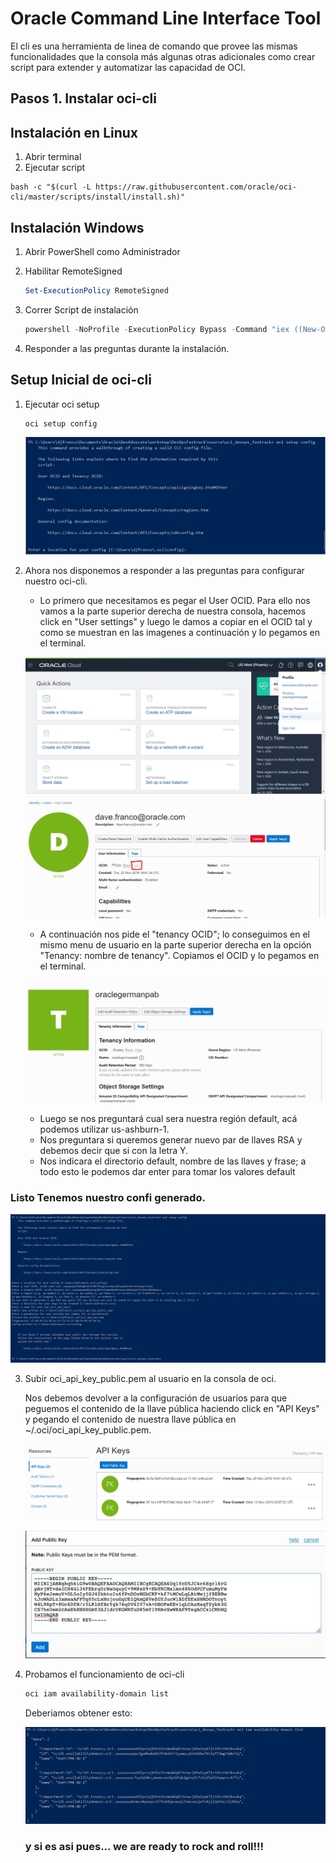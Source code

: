 # Oracle Command Line Interface Tool 

El cli es una herramienta de linea de comando que provee las mismas funcionalidades que la consola más algunas otras adicionales como crear script para extender y automatizar las capacidad de OCI.

## Pasos 1. Instalar oci-cli

## Instalación en Linux

1. Abrir terminal
2. Ejecutar script
```shell
bash -c "$(curl -L https://raw.githubusercontent.com/oracle/oci-cli/master/scripts/install/install.sh)"
```

## Instalación Windows

1. Abrir PowerShell como Administrador

2. Habilitar RemoteSigned

   ```powershell
   Set-ExecutionPolicy RemoteSigned
   ```

3. Correr Script de instalación

   ```powershell
   powershell -NoProfile -ExecutionPolicy Bypass -Command "iex ((New-Object System.Net.WebClient).DownloadString('https://raw.githubusercontent.com/oracle/oci-cli/master/scripts/install/install.ps1'))"
   ```

4. Responder a las preguntas durante la instalación.

## Setup Inicial de oci-cli 

1. Ejecutar oci setup

   ```shell
   oci setup config
   ```

   ![oci setup](/img/ocicli/oci_setup_config.jpg)

2. Ahora nos disponemos a responder a las preguntas para configurar nuestro oci-cli.

   - Lo primero que necesitamos es pegar el User OCID. Para ello nos vamos a la parte superior derecha de nuestra consola, hacemos click en "User settings" y luego le damos a copiar en el OCID tal y como se muestran en las imagenes a continuación y lo pegamos en el terminal.

   ![user_settings](/img/ocicli/user_settings.jpg)
![user_ocid](/img/ocicli/copy_user_ocid.jpg)
   
   - A continuación nos pide el "tenancy OCID"; lo conseguimos en el mismo menu de usuario en la parte superior derecha en la opción "Tenancy: nombre de tenancy". Copiamos el OCID y lo pegamos en el terminal.

   ![tenancy](/img/ocicli/tenancy_settings.jpg)

   - Luego se nos preguntará cual sera nuestra región default, acá podemos utilizar us-ashburn-1.
   - Nos preguntara si queremos generar nuevo par de llaves RSA y debemos decir que si con la letra Y.
   - Nos indicara el directorio default, nombre de las llaves y frase; a todo esto le podemos dar enter para tomar los valores default

  ### Listo Tenemos nuestro confi generado.

<img src="/img/ocicli/oci_setup_config_qa.jpg" alt="seup qa" style="zoom:50%;" />

3. Subir oci_api_key_public.pem al usuario en la consola de oci.

   Nos debemos devolver a la configuración de usuarios para que peguemos el contenido de la llave pública haciendo click en "API Keys" y pegando el contenido de nuestra llave pública en ~/.oci/oci_api_key_public.pem.

   ![add key](/img/ocicli/add_public_key.jpg)


   ![api paste](/img/ocicli/api_key_on_oci.jpg)

4. Probamos el funcionamiento de oci-cli

   ```powershell
   oci iam availability-domain list
   ```

   Deberiamos obtener esto:

   ![output test](/img/ocicli/oci_setup_test.jpg)

   ### y si es asi pues... we are ready to rock and roll!!!

   


